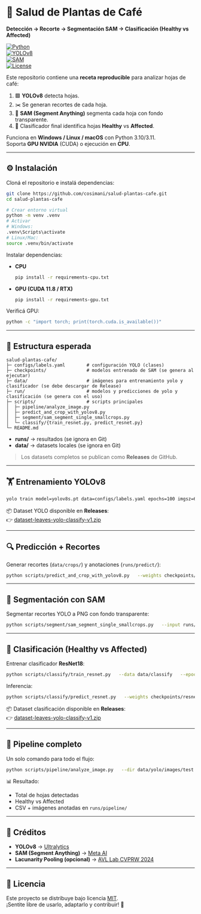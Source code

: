 # 🌱 Salud de Plantas de Café  
**Detección → Recorte → Segmentación SAM → Clasificación (Healthy vs Affected)**  

[![Python](https://img.shields.io/badge/python-3.10%7C3.11-blue.svg?logo=python)](https://www.python.org/)  
[![YOLOv8](https://img.shields.io/badge/YOLOv8-Ultralytics-green)](https://github.com/ultralytics/ultralytics)  
[![SAM](https://img.shields.io/badge/Segment%20Anything-Meta-orange)](https://github.com/facebookresearch/segment-anything)  
[![License](https://img.shields.io/badge/License-MIT-lightgrey)](LICENSE)

Este repositorio contiene una **receta reproducible** para analizar hojas de café:  

1. 🟩 **YOLOv8** detecta hojas.  
2. ✂️ Se generan recortes de cada hoja.  
3. 🎨 **SAM (Segment Anything)** segmenta cada hoja con fondo transparente.  
4. 🔎 Clasificador final identifica hojas **Healthy** vs **Affected**.  

Funciona en **Windows / Linux / macOS** con Python 3.10/3.11.  
Soporta **GPU NVIDIA** (CUDA) o ejecución en **CPU**.  

---

## ⚙️ Instalación

Cloná el repositorio e instalá dependencias:  

```bash
git clone https://github.com/cosimani/salud-plantas-cafe.git
cd salud-plantas-cafe

# Crear entorno virtual
python -m venv .venv
# Activar
# Windows:
.venv\Scripts\activate
# Linux/Mac:
source .venv/bin/activate
```

Instalar dependencias:  

- **CPU**  
  ```bash
  pip install -r requirements-cpu.txt
  ```
- **GPU (CUDA 11.8 / RTX)**  
  ```bash
  pip install -r requirements-gpu.txt
  ```

Verificá GPU:  
```bash
python -c "import torch; print(torch.cuda.is_available())"
```

---

## 📂 Estructura esperada

```plaintext
salud-plantas-cafe/
├─ configs/labels.yaml        # configuración YOLO (clases)
├─ checkpoints/               # modelos entrenado de SAM (se genera al ejecutar)
├─ data/                      # imágenes para entrenamiento yolo y clasificador (se debe descargar de Release)
├─ run/                       # modelos y predicciones de yolo y clasificación (se genera con el uso)
├─ scripts/                   # scripts principales
│  ├─ pipeline/analyze_image.py
│  ├─ predict_and_crop_with_yolov8.py
│  ├─ segment/sam_segment_single_smallcrops.py
│  └─ classify/{train_resnet.py, predict_resnet.py}
└─ README.md
```

- **runs/** → resultados (se ignora en Git)  
- **data/** → datasets locales (se ignora en Git)  

> Los datasets completos se publican como **Releases** de GitHub.  

---

## 🏋️ Entrenamiento YOLOv8

```bash
yolo train model=yolov8s.pt data=configs/labels.yaml epochs=100 imgsz=640 batch=32
```

📦 Dataset YOLO disponible en **Releases**:  
👉 [dataset-leaves-yolo-classify-v1.zip](https://github.com/cosimani/salud-plantas-cafe/releases)

---

## 🔍 Predicción + Recortes

Generar recortes (`data/crops/`) y anotaciones (`runs/predict/`):

```bash
python scripts/predict_and_crop_with_yolov8.py   --weights checkpoints/yolov8_best.pt   --source data/yolo/images/test   --out_dir runs/crops   --conf 0.40
```

---

## 🎨 Segmentación con SAM

Segmentar recortes YOLO a PNG con fondo transparente:  

```bash
python scripts/segment/sam_segment_single_smallcrops.py   --input runs/crops   --output runs/sam   --checkpoint checkpoints/sam_vit_b_01ec64.pth   --model vit_b   --max_width 256   --min_area_frac 0.20
```

---

## 🧪 Clasificación (Healthy vs Affected)

Entrenar clasificador **ResNet18**:

```bash
python scripts/classify/train_resnet.py   --data data/classify   --epochs 20   --batch_size 32
```

Inferencia:

```bash
python scripts/classify/predict_resnet.py   --weights checkpoints/resnet18_best.pt   --input runs/sam   --output runs/classified
```

📦 Dataset clasificación disponible en **Releases**:  
👉 [dataset-leaves-yolo-classify-v1.zip](https://github.com/cosimani/salud-plantas-cafe/releases)

---

## 🔗 Pipeline completo

Un solo comando para todo el flujo:  

```bash
python scripts/pipeline/analyze_image.py   --dir data/yolo/images/test   --yolo_weights checkpoints/yolov8_best.pt   --clf_weights checkpoints/resnet18_best.pt   --out_dir runs/pipeline   --yolo_imgsz 960 --yolo_conf 0.40   --save_crops --save_sam   --sam_checkpoint checkpoints/sam_vit_b_01ec64.pth   --sam_model vit_b --sam_max_width 256 --sam_min_area_frac 0.20   --separate_by_class
```

📊 Resultado:  
- Total de hojas detectadas  
- Healthy vs Affected  
- CSV + imágenes anotadas en `runs/pipeline/`  

---

## 📌 Créditos

- **YOLOv8** → [Ultralytics](https://github.com/ultralytics/ultralytics)  
- **SAM (Segment Anything)** → [Meta AI](https://github.com/facebookresearch/segment-anything)  
- **Lacunarity Pooling (opcional)** → [AVL Lab CVPRW 2024](https://github.com/Advanced-Vision-and-Learning-Lab/2024_V4A_Lacunarity_Pooling_Layer)  

---

## 📜 Licencia

Este proyecto se distribuye bajo licencia [MIT](LICENSE).  
¡Sentite libre de usarlo, adaptarlo y contribuir! 🤝
